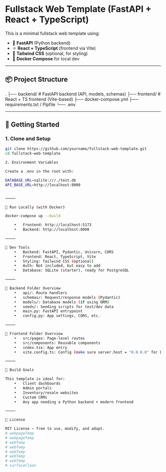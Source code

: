 # Fullstack Web Template (FastAPI + React + TypeScript)

This is a minimal fullstack web template using:

- 🧠 **FastAPI** (Python backend)
- ⚛️ **React + TypeScript** (frontend via Vite)
- 🎨 **Tailwind CSS** (optional, for styling)
- 🐳 **Docker Compose** for local dev

---

## 📦 Project Structure

.
├── backend/       # FastAPI backend (API, models, schemas)
├── frontend/      # React + TS frontend (Vite-based)
├── docker-compose.yml
├── requirements.txt / Pipfile
└── .env

---

## 🚀 Getting Started

### 1. Clone and Setup

```bash
git clone https://github.com/yourname/fullstack-web-template.git
cd fullstack-web-template

2. Environment Variables

Create a .env in the root with:

DATABASE_URL=sqlite:///./test.db
API_BASE_URL=http://localhost:8000


⸻

🧪 Run Locally (with Docker)

docker-compose up --build

	•	Frontend: http://localhost:5173
	•	Backend: http://localhost:8000

⸻

🧰 Dev Tools
	•	Backend: FastAPI, Pydantic, Uvicorn, CORS
	•	Frontend: React, TypeScript, Vite
	•	Styling: Tailwind CSS (optional)
	•	Auth: Not included, but easy to add
	•	Database: SQLite (starter), ready for PostgreSQL

⸻

📂 Backend Folder Overview
	•	api/: Route handlers
	•	schemas/: Request/response models (Pydantic)
	•	models/: Database models (if using ORM)
	•	seeds/: Seeding scripts for test/dev data
	•	main.py: FastAPI entrypoint
	•	config.py: App settings, CORS, etc.

⸻

📂 Frontend Folder Overview
	•	src/pages: Page-level routes
	•	src/components: Reusable components
	•	index.tsx: App entry
	•	vite.config.ts: Config (make sure server.host = "0.0.0.0" for Docker)

⸻

🧱 Build Goals

This template is ideal for:
	•	Client dashboards
	•	Admin portals
	•	Inventory/resale websites
	•	Custom CRMs
	•	Any app needing a Python backend + modern frontend

⸻

📜 License

MIT License — free to use, modify, and adapt.
# webpageTemp
# webpageTemp
# webTemp
# webTemp
# webTemp
# webTemp
# webTemp
# surfaceClean
